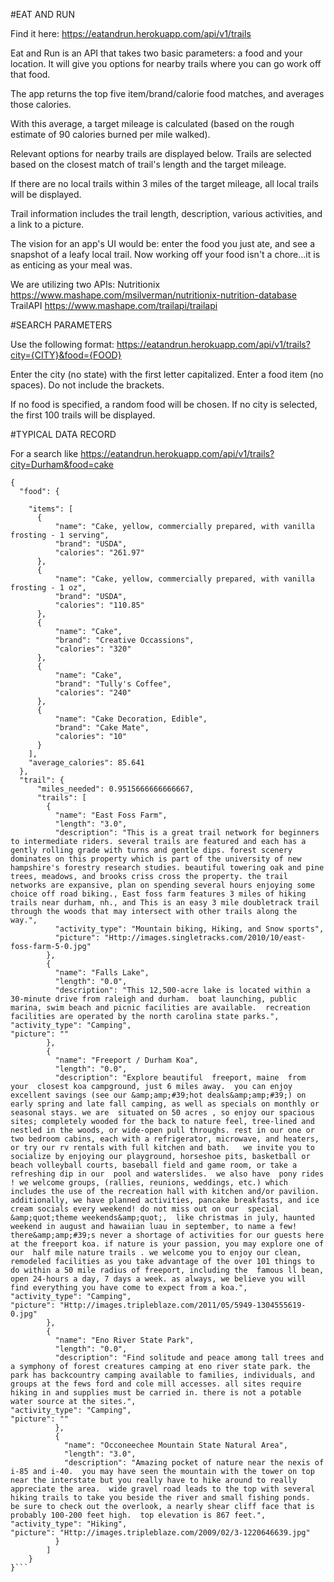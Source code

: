#EAT AND RUN

Find it here: https://eatandrun.herokuapp.com/api/v1/trails

Eat and Run is an API that takes two basic parameters: a food and your location.  It will give you options for nearby trails where you can go work off that food.

The app returns the top five item/brand/calorie food matches, and averages those calories.

With this average, a target mileage is calculated (based on the rough estimate of 90 calories burned per mile walked).

Relevant options for nearby trails are displayed below.  Trails are selected based on the closest match of trail's length and the target mileage.

If there are no local trails within 3 miles of the target mileage, all local trails will be displayed.

Trail information includes the trail length, description, various activities, and a link to a picture.

The vision for an app's UI would be: enter the food you just ate, and see a snapshot of a leafy local trail.  Now working off your food isn't a chore...it is as enticing as your meal was.

We are utilizing two APIs:
Nutritionix  https://www.mashape.com/msilverman/nutritionix-nutrition-database
TrailAPI  https://www.mashape.com/trailapi/trailapi


#SEARCH PARAMETERS

Use the following format: https://eatandrun.herokuapp.com/api/v1/trails?city={CITY}&food={FOOD}

Enter the city (no state) with the first letter capitalized.  Enter a food item (no spaces). Do not include the brackets.  

If no food is specified, a random food will be chosen.  If no city is selected, the first 100 trails will be displayed.


#TYPICAL DATA RECORD

For a search like https://eatandrun.herokuapp.com/api/v1/trails?city=Durham&food=cake

```
{
  "food": {

    "items": [
      {
          "name": "Cake, yellow, commercially prepared, with vanilla frosting - 1 serving",
          "brand": "USDA",
          "calories": "261.97"
      },
      {
          "name": "Cake, yellow, commercially prepared, with vanilla frosting - 1 oz",
          "brand": "USDA",
          "calories": "110.85"
      },
      {
          "name": "Cake",
          "brand": "Creative Occassions",
          "calories": "320"
      },
      {
          "name": "Cake",
          "brand": "Tully's Coffee",
          "calories": "240"
      },
      {
          "name": "Cake Decoration, Edible",
          "brand": "Cake Mate",
          "calories": "10"
      }
    ],
    "average_calories": 85.641
  },
  "trail": {
      "miles_needed": 0.9515666666666667,
      "trails": [
        {
          "name": "East Foss Farm",
          "length": "3.0",
          "description": "This is a great trail network for beginners to intermediate riders. several trails are featured and each has a gently rolling grade with turns and gentle dips. forest scenery dominates on this property which is part of the university of new hampshire's forestry research studies. beautiful towering oak and pine trees, meadows, and brooks criss cross the property. the trail networks are expansive, plan on spending several hours enjoying some choice off road biking., East foss farm features 3 miles of hiking trails near durham, nh., and This is an easy 3 mile doubletrack trail through the woods that may intersect with other trails along the way.",
          "activity_type": "Mountain biking, Hiking, and Snow sports",
          "picture": "Http://images.singletracks.com/2010/10/east-foss-farm-5-0.jpg"
        },
        {
          "name": "Falls Lake",
          "length": "0.0",
          "description": "This 12,500-acre lake is located within a 30-minute drive from raleigh and durham.  boat launching, public marina, swim beach and picnic facilities are available.  recreation facilities are operated by the north carolina state parks.",
"activity_type": "Camping",
"picture": ""
        },
        {
          "name": "Freeport / Durham Koa",
          "length": "0.0",
          "description": "Explore beautiful  freeport, maine  from your  closest koa campground, just 6 miles away.  you can enjoy excellent savings (see our &amp;amp;#39;hot deals&amp;amp;#39;) on early spring and late fall camping, as well as specials on monthly or seasonal stays. we are  situated on 50 acres , so enjoy our spacious sites; completely wooded for the back to nature feel, tree-lined and nestled in the woods, or wide-open pull throughs. rest in our one or two bedroom cabins, each with a refrigerator, microwave, and heaters, or try our rv rentals with full kitchen and bath.   we invite you to socialize by enjoying our playground, horseshoe pits, basketball or beach volleyball courts, baseball field and game room, or take a refreshing dip in our  pool and waterslides.  we also have  pony rides ! we welcome groups, (rallies, reunions, weddings, etc.) which includes the use of the recreation hall with kitchen and/or pavilion. additionally, we have planned activities, pancake breakfasts, and ice cream socials every weekend! do not miss out on our  special &amp;quot;theme weekends&amp;quot;,  like christmas in july, haunted weekend in august and hawaiian luau in september, to name a few!  there&amp;amp;#39;s never a shortage of activities for our guests here at the freeport koa. if nature is your passion, you may explore one of our  half mile nature trails . we welcome you to enjoy our clean, remodeled facilities as you take advantage of the over 101 things to do within a 50 mile radius of freeport, including the  famous ll bean,  open 24-hours a day, 7 days a week. as always, we believe you will find everything you have come to expect from a koa.",
"activity_type": "Camping",
"picture": "Http://images.tripleblaze.com/2011/05/5949-1304555619-0.jpg"
        },
        {
          "name": "Eno River State Park",
          "length": "0.0",
          "description": "Find solitude and peace among tall trees and a symphony of forest creatures camping at eno river state park. the park has backcountry camping available to families, individuals, and groups at the fews ford and cole mill accesses. all sites require hiking in and supplies must be carried in. there is not a potable water source at the sites.",
"activity_type": "Camping",
"picture": ""
          },
          {
            "name": "Occoneechee Mountain State Natural Area",
            "length": "3.0",
            "description": "Amazing pocket of nature near the nexis of i-85 and i-40.  you may have seen the mountain with the tower on top near the interstate but you really have to hike around to really appreciate the area.  wide gravel road leads to the top with several hiking trails to take you beside the river and small fishing ponds.  be sure to check out the overlook, a nearly shear cliff face that is probably 100-200 feet high.  top elevation is 867 feet.",
"activity_type": "Hiking",
"picture": "Http://images.tripleblaze.com/2009/02/3-1220646639.jpg"
          }
        ]
    }
}```

